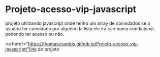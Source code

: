 # Projeto-acesso-vip-javascript
projeto utilizando javascript onde tenho um array de convidados se o usuário for convidado por alguém da lista ele irá cair numa condicional, podendo ter acesso ou não.
 
 
<a heref="https://thomascsantos.github.io/Projeto-acesso-vip-javascript/"link do projeto</a>
